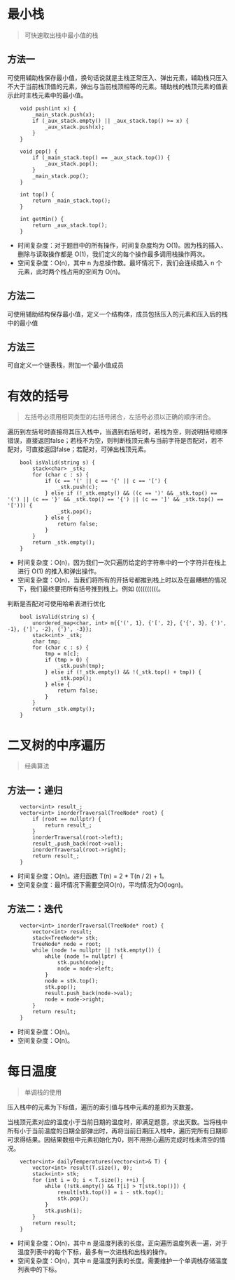 # 最小栈
> 可快速取出栈中最小值的栈
## 方法一
可使用辅助栈保存最小值，换句话说就是主栈正常压入、弹出元素，辅助栈只压入不大于当前栈顶值的元素，弹出与当前栈顶相等的元素。辅助栈的栈顶元素的值表示此时主栈元素中的最小值。
```
    void push(int x) {
        _main_stack.push(x);
        if (_aux_stack.empty() || _aux_stack.top() >= x) {
            _aux_stack.push(x);
        }
    }
    
    void pop() {
        if (_main_stack.top() == _aux_stack.top()) {
            _aux_stack.pop();
        }
        _main_stack.pop();
    }
    
    int top() {
        return _main_stack.top();
    }
    
    int getMin() {
        return _aux_stack.top();
    }
```
* 时间复杂度：对于题目中的所有操作，时间复杂度均为 O(1)。因为栈的插入、删除与读取操作都是 O(1)，我们定义的每个操作最多调用栈操作两次。
* 空间复杂度：O(n)，其中 n 为总操作数。最坏情况下，我们会连续插入 n 个元素，此时两个栈占用的空间为 O(n)。
## 方法二
可使用辅助结构保存最小值，定义一个结构体，成员包括压入的元素和压入后的栈中的最小值
## 方法三
可自定义一个链表栈，附加一个最小值成员
# 有效的括号
>左括号必须用相同类型的右括号闭合，左括号必须以正确的顺序闭合。

遍历到左括号时直接将其压入栈中，当遇到右括号时，若栈为空，则说明括号顺序错误，直接返回false；若栈不为空，则判断栈顶元素与当前字符是否配对，若不配对，可直接返回false；若配对，可弹出栈顶元素。
```
    bool isValid(string s) {
        stack<char> _stk;
        for (char c : s) {
            if (c == '(' || c == '{' || c == '[') {
                _stk.push(c);
            } else if (!_stk.empty() && ((c == ')' && _stk.top() == '(') || (c == '}' && _stk.top() == '{') || (c == ']' && _stk.top() == '['))) {
                _stk.pop();
            } else {
                return false;
            }
        }
        return _stk.empty();
    }
```
* 时间复杂度：O(n)，因为我们一次只遍历给定的字符串中的一个字符并在栈上进行 O(1) 的推入和弹出操作。
* 空间复杂度：O(n)，当我们将所有的开括号都推到栈上时以及在最糟糕的情况下，我们最终要把所有括号推到栈上。例如 ((((((((((。

判断是否配对可使用哈希表进行优化
```
    bool isValid(string s) {
        unordered_map<char, int> m{{'(', 1}, {'[', 2}, {'{', 3}, {')', -1}, {']', -2}, {'}', -3}};
        stack<int> _stk;
        char tmp;
        for (char c : s) {
            tmp = m[c];
            if (tmp > 0) {
                _stk.push(tmp);
            } else if (!_stk.empty() && !(_stk.top() + tmp)) {
                _stk.pop();
            } else {
                return false;
            }
        }
        return _stk.empty();
    }
```
# 二叉树的中序遍历
> 经典算法
## 方法一：递归
```
    vector<int> result_;
    vector<int> inorderTraversal(TreeNode* root) {
        if (root == nullptr) {
            return result_;
        }
        inorderTraversal(root->left);
        result_.push_back(root->val);
        inorderTraversal(root->right);
        return result_;
    }
```
* 时间复杂度：O(n)。递归函数 T(n) = 2 * T(n / 2) + 1。
* 空间复杂度：最坏情况下需要空间O(n)，平均情况为O(logn)。
## 方法二：迭代
```
    vector<int> inorderTraversal(TreeNode* root) {
        vector<int> result;
        stack<TreeNode*> stk;
        TreeNode* node = root;
        while (node != nullptr || !stk.empty()) {
            while (node != nullptr) {
                stk.push(node);
                node = node->left;
            }
            node = stk.top();
            stk.pop();
            result.push_back(node->val);
            node = node->right;
        }
        return result;
    }
```
* 时间复杂度：O(n)。
* 空间复杂度：O(n)。
# 每日温度
> 单调栈的使用

压入栈中的元素为下标值，遍历的索引值与栈中元素的差即为天数差。

当栈顶元素对应的温度小于当前日期的温度时，即满足题意，求出天数。当将栈中所有小于当前温度的日期全部弹出时，再将当前日期压入栈中，遍历完所有日期即可求得结果。因结果数组中元素初始化为0，则不用担心遍历完成时栈未清空的情况。
```
    vector<int> dailyTemperatures(vector<int>& T) {
        vector<int> result(T.size(), 0);
        stack<int> stk;
        for (int i = 0; i < T.size(); ++i) {
            while (!stk.empty() && T[i] > T[stk.top()]) {
                result[stk.top()] = i - stk.top();
                stk.pop(); 
            }
            stk.push(i);
        }
        return result;
    }
```
* 时间复杂度：O(n)，其中 n 是温度列表的长度。正向遍历温度列表一遍，对于温度列表中的每个下标，最多有一次进栈和出栈的操作。
* 空间复杂度：O(n)，其中 n 是温度列表的长度。需要维护一个单调栈存储温度列表中的下标。
